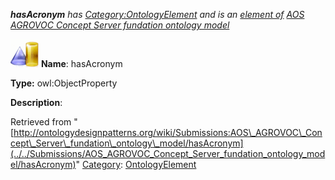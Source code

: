___hasAcronym__ has [Category:OntologyElement](../../Category/OntologyElement "Category:OntologyElement") and is an [element of](../../Property/ElementOf "Property:ElementOf") [AOS AGROVOC Concept Server fundation ontology model](../../Submissions/AOS_AGROVOC_Concept_Server_fundation_ontology_model "Submissions:AOS AGROVOC Concept Server fundation ontology model")_


  




[![ObjectProperty](../../images/thumb/c/c3/ObjectProperty.gif/45px-ObjectProperty.gif)](../../Image/ObjectProperty.gif "ObjectProperty")
__Name__: hasAcronym 


__Type:__ owl:ObjectProperty 


__Description__: 





Retrieved from "[http://ontologydesignpatterns.org/wiki/Submissions:AOS\_AGROVOC\_Concept\_Server\_fundation\_ontology\_model/hasAcronym](../../Submissions/AOS_AGROVOC_Concept_Server_fundation_ontology_model/hasAcronym)"
 [Category](http://ontologydesignpatterns.org/wiki/Special:Categories "Special:Categories"): [OntologyElement](../../Category/OntologyElement "Category:OntologyElement")